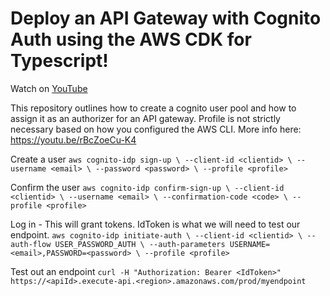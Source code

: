# Deploy an API Gateway with Cognito Auth using the AWS CDK for Typescript!

Watch on [YouTube](https://www.youtube.com/watch?v=N3FZWVF97n4)

This repository outlines how to create a cognito user pool and how to assign it as an authorizer for an API gateway. Profile is not strictly necessary based on how you configured the AWS CLI. More info here: https://youtu.be/rBcZoeCu-K4

Create a user
`aws cognito-idp sign-up \
  --client-id <clientid> \
  --username <email> \
  --password <password> \
  --profile <profile>`

Confirm the user
`aws cognito-idp confirm-sign-up \
  --client-id <clientid> \
  --username <email> \
  --confirmation-code <code> \
  --profile <profile>`

Log in - This will grant tokens. IdToken is what we will need to test our endpoint.
`aws cognito-idp initiate-auth \
  --client-id <clientid> \
  --auth-flow USER_PASSWORD_AUTH \
  --auth-parameters USERNAME=<email>,PASSWORD=<password> \
  --profile <profile>`

Test out an endpoint
`curl -H "Authorization: Bearer <IdToken>" https://<apiId>.execute-api.<region>.amazonaws.com/prod/myendpoint`

